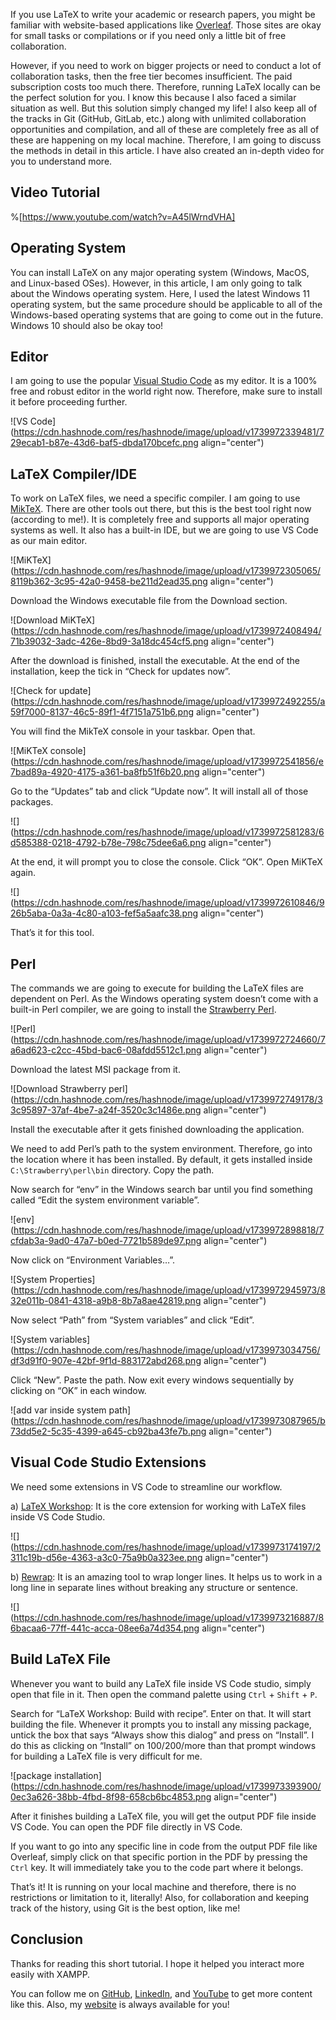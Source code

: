 If you use LaTeX to write your academic or research papers, you might be familiar with website-based applications like [Overleaf](https://www.overleaf.com/). Those sites are okay for small tasks or compilations or if you need only a little bit of free collaboration. 

However, if you need to work on bigger projects or need to conduct a lot of collaboration tasks, then the free tier becomes insufficient. The paid subscription costs too much there. Therefore, running LaTeX locally can be the perfect solution for you. I know this because I also faced a similar situation as well. But this solution simply changed my life! I also keep all of the tracks in Git (GitHub, GitLab, etc.) along with unlimited collaboration opportunities and compilation, and all of these are completely free as all of these are happening on my local machine. Therefore, I am going to discuss the methods in detail in this article. I have also created an in-depth video for you to understand more.

## Video Tutorial

%[https://www.youtube.com/watch?v=A45lWrndVHA] 

## Operating System

You can install LaTeX on any major operating system (Windows, MacOS, and Linux-based OSes). However, in this article, I am only going to talk about the Windows operating system. Here, I used the latest Windows 11 operating system, but the same procedure should be applicable to all of the Windows-based operating systems that are going to come out in the future. Windows 10 should also be okay too!

## Editor

I am going to use the popular [Visual Studio Code](https://code.visualstudio.com/) as my editor. It is a 100% free and robust editor in the world right now. Therefore, make sure to install it before proceeding further.

![VS Code](https://cdn.hashnode.com/res/hashnode/image/upload/v1739972339481/729ecab1-b87e-43d6-baf5-dbda170bcefc.png align="center")

## LaTeX Compiler/IDE

To work on LaTeX files, we need a specific compiler. I am going to use [MikTeX](https://miktex.org/). There are other tools out there, but this is the best tool right now (according to me!). It is completely free and supports all major operating systems as well. It also has a built-in IDE, but we are going to use VS Code as our main editor.

![MiKTeX](https://cdn.hashnode.com/res/hashnode/image/upload/v1739972305065/8119b362-3c95-42a0-9458-be211d2ead35.png align="center")

Download the Windows executable file from the Download section.

![Download MiKTeX](https://cdn.hashnode.com/res/hashnode/image/upload/v1739972408494/71b39032-3adc-426e-8bd9-3a18dc454cf5.png align="center")

After the download is finished, install the executable. At the end of the installation, keep the tick in “Check for updates now”.

![Check for update](https://cdn.hashnode.com/res/hashnode/image/upload/v1739972492255/a59f7000-8137-46c5-89f1-4f7151a751b6.png align="center")

You will find the MikTeX console in your taskbar. Open that.

![MiKTeX console](https://cdn.hashnode.com/res/hashnode/image/upload/v1739972541856/e7bad89a-4920-4175-a361-ba8fb51f6b20.png align="center")

Go to the “Updates” tab and click “Update now”. It will install all of those packages.

![](https://cdn.hashnode.com/res/hashnode/image/upload/v1739972581283/6d585388-0218-4792-b78e-798c75dee6a6.png align="center")

At the end, it will prompt you to close the console. Click “OK”. Open MiKTeX again.

![](https://cdn.hashnode.com/res/hashnode/image/upload/v1739972610846/926b5aba-0a3a-4c80-a103-fef5a5aafc38.png align="center")

That’s it for this tool.

## Perl

The commands we are going to execute for building the LaTeX files are dependent on Perl. As the Windows operating system doesn’t come with a built-in Perl compiler, we are going to install the [Strawberry Perl](https://strawberryperl.com/).

![Perl](https://cdn.hashnode.com/res/hashnode/image/upload/v1739972724660/7a6ad623-c2cc-45bd-bac6-08afdd5512c1.png align="center")

Download the latest MSI package from it.

![Download Strawberry perl](https://cdn.hashnode.com/res/hashnode/image/upload/v1739972749178/33c95897-37af-4be7-a24f-3520c3c1486e.png align="center")

Install the executable after it gets finished downloading the application.

We need to add Perl’s path to the system environment. Therefore, go into the location where it has been installed. By default, it gets installed inside `C:\Strawberry\perl\bin` directory. Copy the path.

Now search for “env” in the Windows search bar until you find something called “Edit the system environment variable”.

![env](https://cdn.hashnode.com/res/hashnode/image/upload/v1739972898818/7cfdab3a-9ad0-47a7-b0ed-7721b589de97.png align="center")

Now click on “Environment Variables…”.

![System Properties](https://cdn.hashnode.com/res/hashnode/image/upload/v1739972945973/832e011b-0841-4318-a9b8-8b7a8ae42819.png align="center")

Now select “Path” from “System variables” and click “Edit”.

![System variables](https://cdn.hashnode.com/res/hashnode/image/upload/v1739973034756/df3d91f0-907e-42bf-9f1d-883172abd268.png align="center")

Click “New”. Paste the path. Now exit every windows sequentially by clicking on “OK” in each window.

![add var inside system path](https://cdn.hashnode.com/res/hashnode/image/upload/v1739973087965/b73dd5e2-5c35-4399-a645-cb92ba43fe7b.png align="center")

## Visual Code Studio Extensions

We need some extensions in VS Code to streamline our workflow.

a) [LaTeX Workshop](https://marketplace.visualstudio.com/items?itemName=James-Yu.latex-workshop): It is the core extension for working with LaTeX files inside VS Code Studio.

![](https://cdn.hashnode.com/res/hashnode/image/upload/v1739973174197/2311c19b-d56e-4363-a3c0-75a9b0a323ee.png align="center")

b) [Rewrap](https://marketplace.visualstudio.com/items?itemName=stkb.rewrap): It is an amazing tool to wrap longer lines. It helps us to work in a long line in separate lines without breaking any structure or sentence.

![](https://cdn.hashnode.com/res/hashnode/image/upload/v1739973216887/86bacaa6-77ff-441c-acca-08ee6a74d354.png align="center")

## Build LaTeX File

Whenever you want to build any LaTeX file inside VS Code studio, simply open that file in it. Then open the command palette using `Ctrl` + `Shift` + `P`.

Search for “LaTeX Workshop: Build with recipe”. Enter on that. It will start building the file. Whenever it prompts you to install any missing package, untick the box that says “Always show this dialog” and press on “Install”. I do this as clicking on “Install” on 100/200/more than that prompt windows for building a LaTeX file is very difficult for me.

![package installation](https://cdn.hashnode.com/res/hashnode/image/upload/v1739973393900/0ec3a626-38bb-4fbd-8f98-658cb6bc4853.png align="center")

After it finishes building a LaTeX file, you will get the output PDF file inside VS Code. You can open the PDF file directly in VS Code.

If you want to go into any specific line in code from the output PDF file like Overleaf, simply click on that specific portion in the PDF by pressing the `Ctrl` key. It will immediately take you to the code part where it belongs.

That’s it! It is running on your local machine and therefore, there is no restrictions or limitation to it, literally! Also, for collaboration and keeping track of the history, using Git is the best option, like me!

## Conclusion

Thanks for reading this short tutorial. I hope it helped you interact more easily with XAMPP.

You can follow me on [GitHub](https://github.com/FahimFBA), [LinkedIn](https://www.linkedin.com/in/fahimfba/), and [You](https://www.linkedin.com/in/fahimfba/)[Tube](https://youtube.com/@FahimAmin) to get more content like this. Also, my [website](https://www.fahimbinamin.com/) is always available for you!